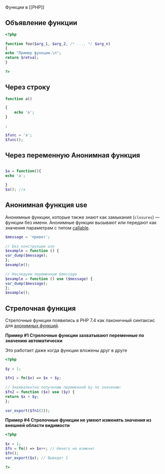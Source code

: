 Функции в [[РНР]]

## Объявление функции

```php
<?php  
  
function foo($arg_1, $arg_2, /* ..., */ $arg_n)  
{  
echo "Пример функции.\n";  
return $retval;  
}  
  
?>
```
## Через строку

```php
function a()

{
    echo 'a';
}

;

$func = 'a';
$func();

```

## Через переменную Анонимная функция

```php

$a = function(){
echo 'a';

}
$a(); //a

```
## Анонимная функция use
Анонимные функции, которые также знают как замыкания (`closures`) — функции без имени. Анонимные функции вызывают или передают как значения параметрам с типом [callable](https://www.php.net/manual/ru/language.types.callable.php).

```php
$message = 'привет';  
  
// Без конструкции use  
$example = function () {  
var_dump($message);  
};  
$example();  
  
// Наследуем переменную $message  
$example = function () use ($message) {  
var_dump($message);  
};  
$example();
```

## Стрелочная функция 
Стрелочные функции появились в PHP 7.4 как лаконичный синтаксис для [анонимных функций](https://www.php.net/manual/ru/functions.anonymous.php).

**Пример #1 Стрелочные функции захватывают переменные по значению автоматически**

Это работает даже когда функции вложены друг в друге

```php
<?php  
  
$y = 1;  
  
$fn1 = fn($x) => $x + $y;  
  
// Эквивалентно получению переменной $y по значению:  
$fn2 = function ($x) use ($y) {  
return $x + $y;  
};  
  
var_export($fn1(3));
```

**Пример #4 Стрелочные функции не умеют изменять значения из внешней области видимости**
```php
<?php  
  
$x = 1;  
$fn = fn() => $x++; // Ничего не изменит  
$fn();  
var_export($x); // Выведет 1  
  
?>
```